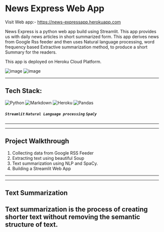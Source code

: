 # News Express Web App
Visit Web app:- https://news-expressapp.herokuapp.com

News Express is a python web app build using Streamlit. This app provides us with daily news articles in short summarized form. This app derives news from Google Rss feeder and then uses Natural language processing, word frequency based Extractive summarization method, to produce a short Summary for the readers. 

This app is deployed on Heroku Cloud Platform.

![image](https://user-images.githubusercontent.com/96365389/186627483-f8fb2023-c0ce-4427-b1b2-a22cfc4c8961.png)
![image](https://user-images.githubusercontent.com/96365389/186627636-b4ec3166-4645-4fa5-aef7-fcd510bab6e1.png)


---

## Tech Stack:

![Python](https://img.shields.io/badge/python-3670A0?style=for-the-badge&logo=python&logoColor=ffdd54) ![Markdown](https://img.shields.io/badge/markdown-%23000000.svg?style=for-the-badge&logo=markdown&logoColor=white) ![Heroku](https://img.shields.io/badge/heroku-%23430098.svg?style=for-the-badge&logo=heroku&logoColor=white) ![Pandas](https://img.shields.io/badge/pandas-%23150458.svg?style=for-the-badge&logo=pandas&logoColor=white)

##### `Streamlit` `Natural Language processing` `SpaCy`
---

---

## Project Walkthrough

1. Collecting data from Google RSS Feeder
2. Extracting text using beautiful Soup
3. Text summarization using NLP and SpaCy.
4. Building a Streamlit Web App
---

---

## Text Summarization

Text summarization is the process of creating shorter text without removing the semantic structure of text.
---
